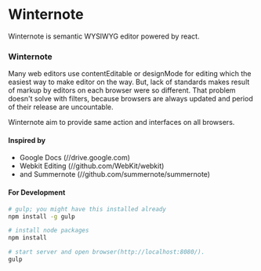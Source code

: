 # Winternote
Winternote is semantic WYSIWYG editor powered by react. 

### Winternote
Many web editors use contentEditable or designMode for editing which the easiest way to make editor on the way.
But, lack of standards makes result of markup by editors on each browser were so different. That problem doesn't solve with filters,
because browsers are always updated and period of their release are uncountable.

Winternote aim to provide same action and interfaces on all browsers.

#### Inspired by

* Google Docs (//drive.google.com)
* Webkit Editing (//github.com/WebKit/webkit)
* and Summernote (//github.com/summernote/summernote)

#### For Development
```bash
# gulp; you might have this installed already
npm install -g gulp

# install node packages
npm install

# start server and open browser(http://localhost:8080/).
gulp
```
